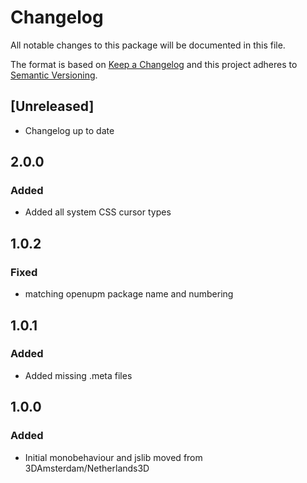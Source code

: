 # Changelog

All notable changes to this package will be documented in this file.

The format is based on [Keep a Changelog](http://keepachangelog.com/en/1.0.0/)
and this project adheres to [Semantic Versioning](http://semver.org/spec/v2.0.0.html).

## [Unreleased]

- Changelog up to date

## 2.0.0
### Added
- Added all system CSS cursor types

## 1.0.2
### Fixed
- matching openupm package name and numbering

## 1.0.1
### Added
- Added missing .meta files

## 1.0.0
### Added
- Initial monobehaviour and jslib moved from 3DAmsterdam/Netherlands3D
